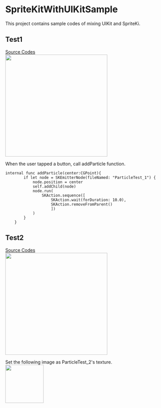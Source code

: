 # SpriteKitWithUIKitSample

This project contains sample codes of mixing UIKit and SpriteKi.

## Test1
[Source Codes](https://github.com/ymmtshny/SpriteKitWithUIKitSample/tree/master/SpriteKitWithUIKitSample/ParticleTest_1)  
<img src="https://github.com/ymmtshny/SpriteKitWithUIKitSample/blob/master/images/test1.gif" width="320" />  

When the user tapped a button, call addParticle function.
```
internal func addParticle(center:CGPoint){
        if let node = SKEmitterNode(fileNamed: "ParticleTest_1") {
            node.position = center
            self.addChild(node)
            node.run(
                SKAction.sequence([
                    SKAction.wait(forDuration: 10.0),
                    SKAction.removeFromParent()
                    ])
            )
        }
    }
```

## Test2
[Source Codes](https://github.com/ymmtshny/SpriteKitWithUIKitSample/tree/master/SpriteKitWithUIKitSample/New%20Group1)  
<img src="https://github.com/ymmtshny/SpriteKitWithUIKitSample/blob/master/images/test2.gif" width="320" />  

Set the following image as ParticleTest_2's texture.  
<img src="https://github.com/ymmtshny/SpriteKitWithUIKitSample/blob/master/SpriteKitWithUIKitSample/New%20Group1/Assets.xcassets/Particle%20Sprite%20Atlas.spriteatlas/balloons.imageset/8-colorful-balloons-png-image-download-balloons.png?raw=true" width="120" />
